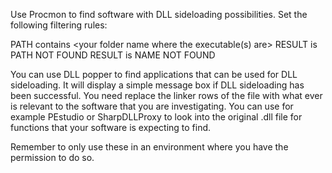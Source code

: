 Use Procmon to find software with DLL sideloading possibilities. Set the following filtering rules:

PATH contains <your folder name where the executable(s) are>
RESULT is PATH NOT FOUND
RESULT is NAME NOT FOUND

You can use DLL popper to find applications that can be used for DLL sideloading. It will display a simple message box if DLL sideloading has been successful.
You need replace the linker rows of the file with what ever is relevant to the software that you are investigating. You can use for example PEstudio or SharpDLLProxy to look into the original .dll file for functions that your software is expecting to find.

Remember to only use these in an environment where you have the permission to do so.
